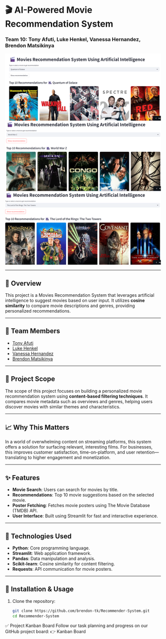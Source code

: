 # 🎬 AI-Powered Movie Recommendation System  
### Team 10: Tony Afuti, Luke Henkel, Vanessa Hernandez, Brendon Matsikinya

![App Screenshot](1.png)  
![App Screenshot](2.png)  
![App Screenshot](3.png)  

---

## 🧠 Overview

This project is a Movies Recommendation System that leverages artificial intelligence to suggest movies based on user input. It utilizes **cosine similarity** to compare movie descriptions and genres, providing personalized recommendations.

---

## 👥 Team Members

- [Tony Afuti](https://github.com/tafuti6)  
- [Luke Henkel](https://github.com/lghenkel)  
- [Vanessa Hernandez](https://github.com/VaHern)  
- [Brendon Matsikinya](https://github.com/brendon-tk)  

---

## 🎯 Project Scope

The scope of this project focuses on building a personalized movie recommendation system using **content-based filtering techniques**. It compares movie metadata such as overviews and genres, helping users discover movies with similar themes and characteristics.

---

## 📈 Why This Matters

In a world of overwhelming content on streaming platforms, this system offers a solution for surfacing relevant, interesting films. For businesses, this improves customer satisfaction, time-on-platform, and user retention—translating to higher engagement and monetization.

---

## ✨ Features

- **Movie Search**: Users can search for movies by title.
- **Recommendations**: Top 10 movie suggestions based on the selected movie.
- **Poster Fetching**: Fetches movie posters using The Movie Database (TMDB) API.
- **User Interface**: Built using Streamlit for fast and interactive experience.

---

## 🧪 Technologies Used

- **Python**: Core programming language.
- **Streamlit**: Web application framework.
- **Pandas**: Data manipulation and analysis.
- **Scikit-learn**: Cosine similarity for content filtering.
- **Requests**: API communication for movie posters.

---

## 🚀 Installation & Usage

1. Clone the repository:
   ```bash
   git clone https://github.com/brendon-tk/Recommender-System.git
   cd Recommender-System

✅ Project Kanban Board
Follow our task planning and progress on our GitHub project board:
👉 Kanban Board
